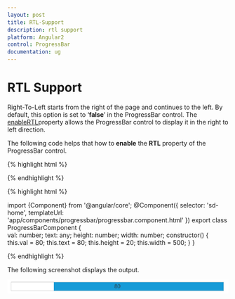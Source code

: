 ```yaml
---
layout: post
title: RTL-Support
description: rtl support
platform: Angular2
control: ProgressBar
documentation: ug
---
```


# RTL Support

Right-To-Left starts from the right of the page and continues to the left. By default, this option is set to ‘**false**’ in the ProgressBar control. The [enableRTL](https://help.syncfusion.com/api/js/ejprogressbar#members:enablertl)property allows the ProgressBar control to display it in the right to left direction.

The following code helps that how to **enable** the **RTL** property of the ProgressBar control.

{% highlight html %}

<div class="control">
  <ej-progressbar id="progressBar" [enableRTL]="true" [value]="val" [text]="text" [height]="height" [width]="width"></ej-progressbar>  
</div>

{% endhighlight %}

{% highlight html %}

import {Component} from '@angular/core';
@Component({
selector: 'sd-home',
templateUrl: 'app/components/progressbar/progressbar.component.html'
})
export class ProgressBarComponent {  
    val: number;
    text: any;
    height: number;
    width: number;
    constructor() {
        this.val = 80;
        this.text = 80;
        this.height = 20;
        this.width = 500;
    }
}

{% endhighlight %}

The following screenshot displays the output.

![](RTL-Support_images/RTL-Support_img1.png)


















